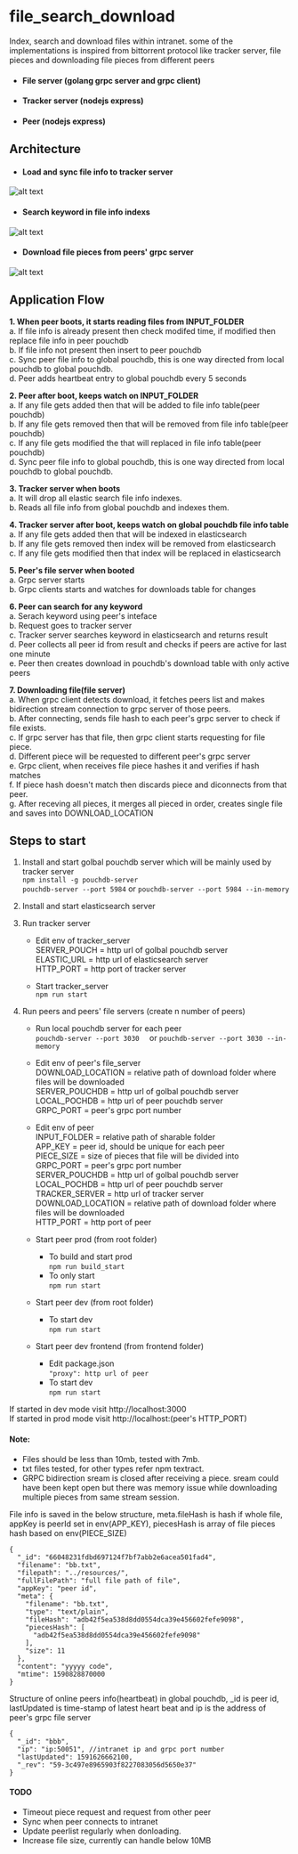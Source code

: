 # file_search_download  
Index, search and download files within intranet. some of the implementations is inspired from bittorrent protocol like tracker server, file pieces and downloading file pieces from different peers  

- #### File server (golang grpc server and grpc client)  
- #### Tracker server (nodejs express)  
- #### Peer (nodejs express)  

## Architecture  
- #### Load and sync file info to tracker server
![alt text](https://github.com/pramodramdas/file_search_download/blob/master/images/Sync.png?raw=true)  
- #### Search keyword in file info indexs
![alt text](https://github.com/pramodramdas/file_search_download/blob/master/images/index_ping_search.png?raw=true)  
- #### Download file pieces from peers' grpc server
![alt text](https://github.com/pramodramdas/file_search_download/blob/master/images/file_download.png?raw=true)  

## Application Flow
**1. When peer boots, it starts reading files from INPUT_FOLDER**  
    a. If file info is already present then check modifed time, if modified then replace file info in peer pouchdb  
    b. If file info not present then insert to peer pouchdb  
    c. Sync peer file info to global pouchdb, this is one way directed from local pouchdb to global pouchdb.  
    d. Peer adds heartbeat entry to global pouchdb every 5 seconds 
    
**2. Peer after boot, keeps watch on INPUT_FOLDER**  
    a. If any file gets added then that will be added to file info table(peer pouchdb)  
    b. If any file gets removed then that will be removed from file info table(peer pouchdb)  
    c. If any file gets modified the that will replaced in file info table(peer pouchdb)  
    d. Sync peer file info to global pouchdb, this is one way directed from local pouchdb to global pouchdb.  
    
**3. Tracker server when boots**  
    a. It will drop all elastic search file info indexes.  
    b. Reads all file info from global pouchdb and indexes them.  
    
**4. Tracker server after boot, keeps watch on global pouchdb file info table**  
    a. If any file gets added then that will be indexed in elasticsearch  
    b. If any file gets removed then index will be removed from elasticsearch  
    c. If any file gets modified then that index will be replaced in elasticsearch  
    
**5. Peer's file server when booted**  
    a. Grpc server starts  
    b. Grpc clients starts and watches for downloads table for changes  
    
**6. Peer can search for any keyword**  
    a. Serach keyword using peer's inteface  
    b. Request goes to tracker server  
    c. Tracker server searches keyword in elasticsearch and returns result  
    d. Peer collects all peer id from result and checks if peers are active for last one minute  
    e. Peer then creates download in pouchdb's download table with only active peers  
    
**7. Downloading file(file server)**  
    a. When grpc client detects download, it fetches peers list and makes bidirection stream connection to grpc server of 
       those peers.  
    b. After connecting, sends file hash to each peer's grpc server to check if file exists.  
    c. If grpc server has that file, then grpc client starts requesting for file piece.  
    d. Different piece will be requested to different peer's grpc server  
    e. Grpc client, when receives file piece hashes it and verifies if hash matches  
    f. If piece hash doesn't match then discards piece and diconnects from that peer.  
    g. After receving all pieces, it merges all pieced in order, creates single file and saves into DOWNLOAD_LOCATION  

## Steps to start

1. Install and start golbal pouchdb server which will be mainly used by tracker server  
    ```npm install -g pouchdb-server```  
    ```pouchdb-server --port 5984```
    or
    ```pouchdb-server --port 5984 --in-memory```  

2. Install and start elasticsearch server

3. Run tracker server  
    - Edit env of tracker_server  
        SERVER_POUCH = http url of golbal pouchdb server  
        ELASTIC_URL = http url of elasticsearch server  
        HTTP_PORT = http port of tracker server  
        
    - Start tracker_server  
        ```npm run start  ```

4. Run peers and peers' file servers (create n number of peers)  
    - Run local pouchdb server for each peer  
        ```pouchdb-server --port 3030  ```
        or
        ```pouchdb-server --port 3030 --in-memory  ```  
        
    - Edit env of peer's file_server  
        DOWNLOAD_LOCATION = relative path of download folder where files will be downloaded  
        SERVER_POUCHDB = http url of golbal pouchdb server  
        LOCAL_POCHDB = http url of peer pouchdb server  
        GRPC_PORT = peer's grpc port number  
        
    - Edit env of peer  
        INPUT_FOLDER = relative path of sharable folder  
        APP_KEY = peer id, should be unique for each peer  
        PIECE_SIZE = size of pieces that file will be divided into  
        GRPC_PORT = peer's grpc port number  
        SERVER_POUCHDB = http url of golbal pouchdb server  
        LOCAL_POCHDB = http url of peer pouchdb server  
        TRACKER_SERVER = http url of tracker server  
        DOWNLOAD_LOCATION = relative path of download folder where files will be downloaded  
        HTTP_PORT = http port of peer  
        
    - Start peer prod (from root folder)  
        * To build and start prod  
            ```npm run build_start  ```
        * To only start  
            ```npm run start  ```  
            
    - Start peer dev (from root folder)  
        * To start dev  
            ```npm run start  ```  
            
    - Start peer dev frontend (from frontend folder)  
        * Edit package.json  
            ```"proxy": http url of peer  ```  
        * To start dev  
            ```npm run start  ```

If started in dev mode visit http://localhost:3000  
If started in prod mode visit http://localhost:(peer's HTTP_PORT)

#### Note:  
* Files should be less than 10mb, tested with 7mb.
* txt files tested, for other types refer npm textract.  
* GRPC bidirection sream is closed after receiving a piece. sream could have been kept open but there was memory issue while downloading multiple pieces from same stream session.

File info is saved in the below structure, meta.fileHash is hash if whole file,
appKey is peerId set in env(APP_KEY), piecesHash is array of file pieces hash based on 
env(PIECE_SIZE)
```
{
  "_id": "66048231fdbd697124f7bf7abb2e6acea501fad4",
  "filename": "bb.txt",
  "filepath": "../resources/",
  "fullFilePath": "full file path of file",
  "appKey": "peer id",
  "meta": {
    "filename": "bb.txt",
    "type": "text/plain",
    "fileHash": "adb42f5ea538d8dd0554dca39e456602fefe9098",
    "piecesHash": [
      "adb42f5ea538d8dd0554dca39e456602fefe9098"
    ],
    "size": 11
  },
  "content": "yyyyy code",
  "mtime": 1590828870000
}
````

Structure of online peers info(heartbeat) in global pouchdb, _id is peer id, lastUpdated is time-stamp of latest heart beat
and ip is the address of peer's grpc file server
```
{
  "_id": "bbb",
  "ip": "ip:50051", //intranet ip and grpc port number
  "lastUpdated": 1591626662100,
  "_rev": "59-3c497e8965903f8227083056d5650e37"
}
```

#### TODO
* Timeout piece request and request from other peer
* Sync when peer connects to intranet
* Update peerlist regularly when donloading.
* Increase file size, currently can handle below 10MB
